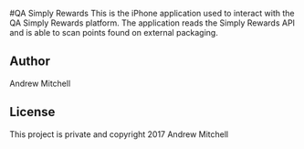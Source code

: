 #QA Simply Rewards
This is the iPhone application used to interact with the QA Simply Rewards platform. The application reads the Simply Rewards API and is able to scan points found on external packaging.
## Author
Andrew Mitchell
## License
This project is private and copyright 2017 Andrew Mitchell